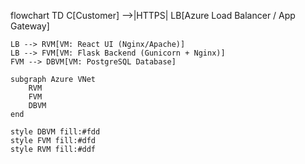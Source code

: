 flowchart TD
    C[Customer] -->|HTTPS| LB[Azure Load Balancer / App Gateway]

    LB --> RVM[VM: React UI (Nginx/Apache)]
    LB --> FVM[VM: Flask Backend (Gunicorn + Nginx)]
    FVM --> DBVM[VM: PostgreSQL Database]

    subgraph Azure VNet
        RVM
        FVM
        DBVM
    end

    style DBVM fill:#fdd
    style FVM fill:#dfd
    style RVM fill:#ddf
